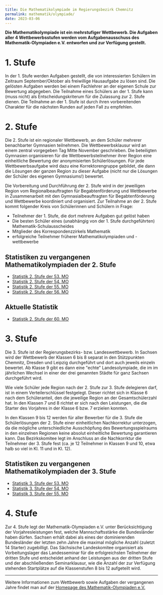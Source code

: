 ```yaml
---
title: Die Mathematikolympiade im Regierungsbezirk Chemnitz
permalink: mathematik/olympiade/
date: 2023-03-06
---
```


<!-- https://www.mathematik-olympiaden.de/moev/aufgaben/aufgabenarchiv-2?view=aufgabenarchiv -->
<!-- https://www.mathe-wettbewerbe.de/aufgaben#t-mathematik-olympiade -->

**Die Mathematikolympiade ist ein mehrstufiger Wettbewerb. Die Aufgaben aller 4 Wettbewerbsstufen werden vom Aufgabenausschuss des Mathematik-Olympiaden e.V. entworfen und zur Verfügung gestellt.**

# 1. Stufe

In der 1. Stufe werden Aufgaben gestellt, die von interessierten Schülern im Zeitraum September/Oktober als freiwillige Hausaufgabe zu lösen sind. Die gelösten Aufgaben werden bei einem Fachlehrer an der eigenen Schule zur Bewertung abgegeben. Die Teilnahme eines Schülers an der 1. Stufe kann (muss nicht) als Entscheidungskriterum für die Zulassung zur 2. Stufe dienen. Die Teilnahme an der 1. Stufe ist durch ihren vorbereitenden Charakter für die nächsten Runden auf jeden Fall zu empfehlen.

# 2. Stufe

Die 2. Stufe ist ein regionaler Wettbewerb, an dem Schüler mehrerer benachbarter Gymnasien teilnehmen. Die Wettbewerbsklausur wird an einem zentral vorgegeben Tag Mitte November geschrieben. Die beteiligten Gymnasien organisieren für die Wettbewerbsteilnehmer ihrer Region eine einheitliche Bewertung der anonymisierten Schülerlösungen. Für jede Wettbewerbsaufgabe wird dazu eine Korrektorengruppe gebildet, die dann die Lösungen der ganzen Region zu dieser Aufgabe (nicht nur die Lösungen der Schüler des eigenen Gymnasiums!) bewertet.

Die Vorbereitung und Durchführung der 2. Stufe wird in der jeweiligen Region vom Regionalbeauftragten für Begabtenförderung und Wettbewerbe in Zusammenarbeit mit den Gymnasialbeauftragten für Begabtenförderung und Wettbewerbe koordiniert und organisiert.
Zur Teilnahme an der 2. Stufe kommt folgender Kreis von Schülerinnen und Schülern in Frage:

- Teilnehmer der 1. Stufe, die dort mehrere Aufgaben gut gelöst haben
- Die besten Schüler eines (unabhängig von der 1. Stufe durchgeführten) Mathematik-Schulausscheides
- Mitglieder des Korrespondenzzirkels Mathematik
- erfolgreiche Teilnehmer früherer Mathematikolympiaden und -wettbewerbe

## Statistiken zu vergangenen Mathematikolympiaden der 2. Stufe

- [Statistik 2. Stufe der 53. MO]()
- [Statistik 2. Stufe der 54. MO]()
- [Statistik 2. Stufe der 55. MO]()
- [Statistik 2. Stufe der 56. MO]()

## Aktuelle Statistik

- [Statistik 2. Stufe der 60. MO]()

# 3. Stufe

Die 3. Stufe ist der Regierungsbezirks- bzw. Landeswettbewerb. In Sachsen wird der Wettbewerb der Klassen 6 bis 8 separat in den Stützpunkten Chemnitz, Dresden und Leipzig durchgeführt und dort auch jeweils einzeln bewertet. Ab Klasse 9 gibt es dann eine "echte" Landesolympiade, die im im jährlichen Wechsel in einer der drei genannten Städte für ganz Sachsen durchgeführt wird.

Wie viele Schüler jede Region nach der 2. Stufe zur 3. Stufe delegieren darf, ist in einem Verteilerschlüssel festgelegt. Dieser richtet sich in Klasse 6 nach dem Schüleranteil, den die jeweilige Region an der Gesamtschülerzahl hat. In den Klassen 7 und 8 richtet er sich nach den Leistungen, die die Starter des Vorjahres in der Klasse 6 bzw. 7 erzielen konnten.

In den Klassen 9 bis 12 werden für aller Bewerber für die 3. Stufe die Schülerlösungen der 2. Stufe einer einheitlichen Nachkorrektur unterzogen, da die mögliche unterschiedliche Ausschöpfung des Bewertungsspielraums in den einzelnen Regionen keine absolut einheitliche Bewertung garantieren kann. Das Bezirkskomitee legt im Anschluss an die Nachkorrktur die Teilnehmer der 3. Stufe fest (ca. je 12 Teilnehmer in Klassen 9 und 10, etwa halb so viel in Kl. 11 und in Kl. 12).

## Statistiken zu vergangenen Mathematikolympiaden der 3. Stufe

- [Statistik 3. Stufe der 53. MO]()
- [Statistik 3. Stufe der 54. MO]()
- [Statistik 3. Stufe der 55. MO]()

# 4. Stufe

Zur 4. Stufe legt der Mathematik-Olympiaden e.V. unter Berücksichtigung der Vorjahresleistungen fest, welche Mannschaftsstärke die Bundesländer haben dürfen.
Sachsen erhält dabei als eines der dominierenden Bundesländer der letzten zehn Jahre die maximal mögliche Anzahl (zuletzt 14 Starter) zugebilligt.
Das Sächsische Landeskomitee organisiert als Vorbeitungslager das Landesseminar für die erfolgreichsten Teilnehmer der dritten Stufe und entscheidet anhand der Leistungen aus der dritten Stufe und der abschließenden Seminarklausur, wie die Anzahl der zur Verfügung stehenden Startplätze auf die Klassenstufen 8 bis 12 aufgeteilt wird.

---

Weitere Informationen zum Wettbewerb sowie Aufgaben der vergangenen Jahre findet man auf der [Homepage des Mathematik-Olympiaden e.V.](https://www.mathematik-olympiaden.de/)
